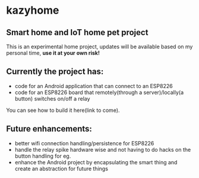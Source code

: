 # kazyhome
## Smart home and IoT home pet project


This is an experimental home project, updates will be available based on my personal time, **use it at your own risk!**

## Currently the project has:
- code for an Android application that can connect to an ESP8226
- code for an ESP8226 board that remotely(through a server)/locally(a button) switches on/off a relay 


You can see how to build it here(link to come).


## Future enhancements:
- better wifi connection handling/persistence for ESP8226
- handle the relay spike hardware wise and not having to do hacks on the button handling for eg.
- enhance the Android project by encapsulating the smart thing and create an abstraction for future things
